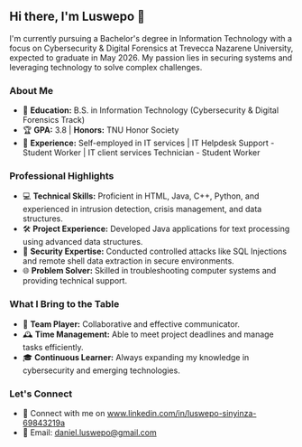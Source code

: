 ## Hi there, I'm Luswepo 👋

I'm currently pursuing a Bachelor's degree in Information Technology with a focus on Cybersecurity & Digital Forensics at Trevecca Nazarene University, expected to graduate in May 2026. My passion lies in securing systems and leveraging technology to solve complex challenges.

### About Me
- 🌟 **Education:** B.S. in Information Technology (Cybersecurity & Digital Forensics Track)
- 🏆 **GPA:** 3.8 | **Honors:** TNU Honor Society
- 💼 **Experience:** Self-employed in IT services | IT Helpdesk Support - Student Worker | IT client services Technician - Student Worker

### Professional Highlights
- 💻 **Technical Skills:** Proficient in HTML, Java, C++, Python, and experienced in intrusion detection, crisis management, and data structures.
- 🛠️ **Project Experience:** Developed Java applications for text processing using advanced data structures.
- 🔐 **Security Expertise:** Conducted controlled attacks like SQL Injections and remote shell data extraction in secure environments.
- 🌐 **Problem Solver:** Skilled in troubleshooting computer systems and providing technical support.

### What I Bring to the Table
- 🤝 **Team Player:** Collaborative and effective communicator.
- 🕰️ **Time Management:** Able to meet project deadlines and manage tasks efficiently.
- 🎓 **Continuous Learner:** Always expanding my knowledge in cybersecurity and emerging technologies.

### Let's Connect
- 🔗 Connect with me on www.linkedin.com/in/luswepo-sinyinza-69843219a
- 📧 Email: daniel.luswepo@gmail.com
